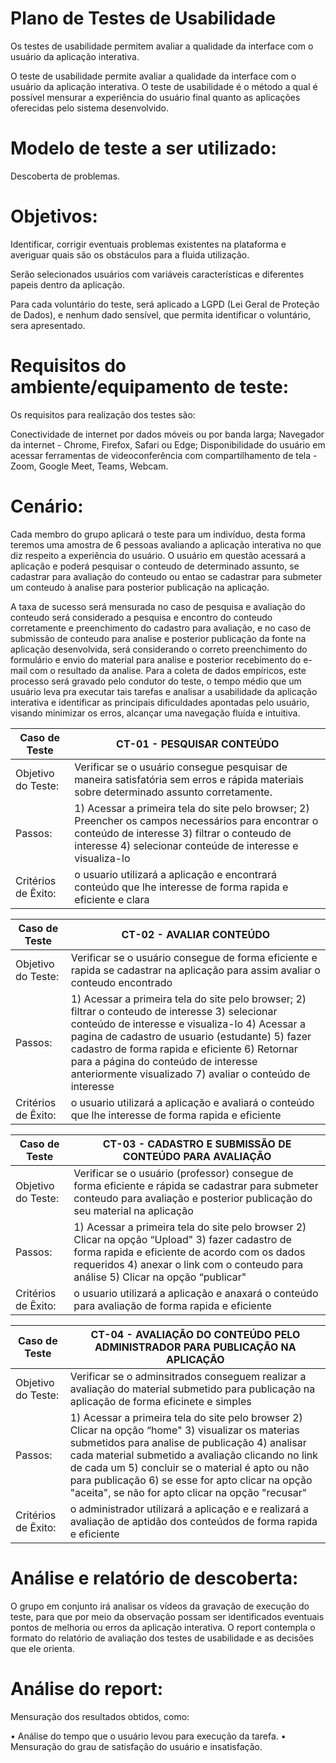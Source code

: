 # Plano de Testes de Usabilidade

Os testes de usabilidade permitem avaliar a qualidade da interface com o usuário da aplicação interativa.

O teste de usabilidade permite avaliar a qualidade da interface com o usuário da aplicação interativa. O teste de usabilidade é o método a qual é possível mensurar a experiência do usuário final quanto as aplicações oferecidas pelo sistema desenvolvido.

# Modelo de teste a ser utilizado: 
Descoberta de problemas. 

# Objetivos: 
Identificar, corrigir eventuais problemas existentes na plataforma e averiguar quais são os obstáculos para a fluida utilização.

Serão selecionados usuários com variáveis características e diferentes papeis dentro da aplicação.

Para cada voluntário do teste, será aplicado a LGPD (Lei Geral de Proteção de Dados), e nenhum dado sensível, que permita identificar o voluntário,  sera apresentado.

# Requisitos do ambiente/equipamento de teste:
Os requisitos para realização dos testes são:

Conectividade de internet por dados móveis ou por banda larga;
Navegador da internet - Chrome, Firefox, Safari ou Edge;
Disponibilidade do usuário em acessar ferramentas de videoconferência com compartilhamento de tela - Zoom, Google Meet, Teams, Webcam.

# Cenário:
Cada membro do grupo aplicará o teste para um indivíduo, desta forma teremos uma amostra de 6 pessoas avaliando a aplicação interativa no que diz respeito a experiência do usuário. O usuário em questão acessará a aplicação e poderá pesquisar o conteudo de determinado assunto, se cadastrar para avaliação do conteudo ou entao se cadastrar para submeter um conteudo à analise para posterior publicação na aplicação.

A taxa de sucesso será mensurada no caso de pesquisa e avaliação do conteudo será considerado a pesquisa e encontro do conteudo corretamente e preenchimento do cadastro para avaliação, e no caso de submissão de conteudo para analise e posterior publicação da fonte na aplicação desenvolvida, será considerando o correto preenchimento do formulário e envio do material para analise e posterior recebimento do e-mail com o resultado da analise. Para a coleta de dados empíricos, este processo será gravado pelo condutor do teste, o tempo médio que um usuário leva pra executar tais tarefas e analisar a usabilidade da aplicação interativa e identificar as principais dificuldades apontadas pelo usuário, visando minimizar os erros, alcançar uma navegação fluída e intuitiva.



|  **Caso de Teste**  |  **CT-01  - PESQUISAR CONTEÚDO**                                                                              |
|--|--|
| Objetivo do Teste:   | Verificar se o usuário consegue pesquisar de maneira satisfatória sem erros e rápida materiais sobre determinado assunto corretamente.                   | 
| Passos:              | 1) Acessar a primeira tela do site pelo browser; 2) Preencher os campos necessários para encontrar o conteúdo de interesse 3) filtrar o conteudo de interesse 4) selecionar conteúde de interesse e visualiza-lo  |
| Critérios de Êxito:  | o usuario utilizará a aplicação e encontrará conteúdo que lhe interesse de forma rapida e eficiente e clara                                     |


|  **Caso de Teste**  |  **CT-02  -  AVALIAR CONTEÚDO**                                                                              |
|--|--|
| Objetivo do Teste:   | Verificar se o usuário consegue de forma eficiente e rapida se cadastrar na aplicação para assim avaliar o conteudo encontrado               | 
| Passos:              | 1) Acessar a primeira tela do site pelo browser; 2) filtrar o conteudo de interesse 3) selecionar conteúdo de interesse e visualiza-lo 4) Acessar a pagina de cadastro de usuario (estudante) 5) fazer cadastro de forma rapida e eficiente  6) Retornar para a página do conteúdo de interesse anteriormente visualizado 7) avaliar o conteúdo de interesse |
| Critérios de Êxito:  | o usuario utilizará a aplicação e avaliará o  conteúdo que lhe interesse de forma rapida e eficiente                                |


|  **Caso de Teste**  |  **CT-03  -  CADASTRO E SUBMISSÃO DE CONTEÚDO PARA AVALIAÇÃO**                                                                              |
|--|--|
| Objetivo do Teste:   | Verificar se o usuário (professor) consegue de forma eficiente e rápida se cadastrar para submeter conteudo para avaliação e posterior publicação do seu material  na aplicação         | 
| Passos:              | 1) Acessar a primeira tela do site pelo browser 2) Clicar na opção “Upload" 3) fazer cadastro de forma rapida e eficiente de acordo com os dados requeridos 4) anexar o link com o conteudo para análise 5) Clicar na opção “publicar"|
| Critérios de Êxito:  | o usuario utilizará a aplicação e anaxará o conteúdo para avaliação de forma rapida e eficiente                                |


|  **Caso de Teste**  |  **CT-04  -  AVALIAÇÃO DO CONTEÚDO PELO ADMINISTRADOR PARA PUBLICAÇÃO NA APLICAÇÃO**                                                                              |
|--|--|
| Objetivo do Teste:   | Verificar se o adminsitrados conseguem realizar a avaliação do material submetido para publicação na aplicação de forma eficinete e simples
| Passos:              | 1) Acessar a primeira tela do site pelo browser 2) Clicar na opção “home" 3) visualizar os materias submetidos para analise de publicação 4)  analisar cada material submetido a avaliação clicando no link de cada um 5) concluir se o material é apto ou não para publicação 6) se esse for apto clicar na opção "aceita", se não for apto clicar na opção "recusar" |
| Critérios de Êxito:  | o administrador utilizará a aplicação e e realizará a avaliação de aptidão dos conteúdos de forma rapida e eficiente                       |


# Análise e relatório de descoberta:
O grupo em conjunto irá analisar os vídeos da gravação de execução do teste, para que por meio da observação possam ser identificados eventuais pontos de melhoria ou erros da aplicação interativa. O report contempla o formato do relatório de avaliação dos testes de usabilidade e as decisões que ele orienta.

# Análise do report:
Mensuração dos resultados obtidos, como:

• Análise do tempo que o usuário levou para execução da tarefa. 
• Mensuração do grau de satisfação do usuário e insatisfação.



